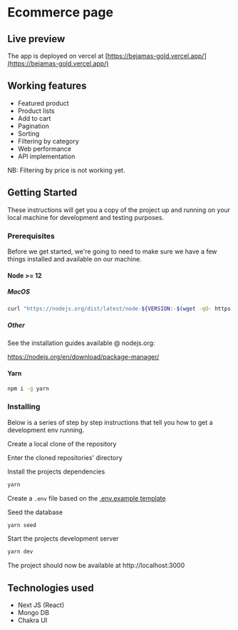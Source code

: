 # Ecommerce page

## Live preview

The app is deployed on vercel at [https://bejamas-gold.vercel.app/](https://bejamas-gold.vercel.app/)

## Working features

- Featured product
- Product lists
- Add to cart
- Pagination
- Sorting
- Filtering by category
- Web performance
- API implementation

NB: Filtering by price is not working yet.

## Getting Started

These instructions will get you a copy of the project up and running on your local machine for development and testing purposes.

### Prerequisites

Before we get started, we're going to need to make sure we have a few things installed and available on our machine.

#### Node >= 12

##### MacOS

```bash
curl "https://nodejs.org/dist/latest/node-${VERSION:-$(wget -qO- https://nodejs.org/dist/latest/ | sed -nE 's|.*>node-(.*)\.pkg</a>.*|\1|p')}.pkg" > "$HOME/Downloads/node-latest.pkg" && sudo installer -store -pkg "$HOME/Downloads/node-latest.pkg" -target "/"
```

##### Other

See the installation guides available @ nodejs.org:

https://nodejs.org/en/download/package-manager/

#### Yarn

```bash
npm i -g yarn
```

### Installing

Below is a series of step by step instructions that tell you how to get a development env running.

Create a local clone of the repository

Enter the cloned repositories' directory

Install the projects dependencies

```bash
yarn
```

Create a `.env` file based on the [.env.example template](.env.example)

Seed the database

```bash
yarn seed
```

Start the projects development server

```bash
yarn dev
```

The project should now be available at http://localhost:3000

## Technologies used

- Next JS (React)
- Mongo DB
- Chakra UI
